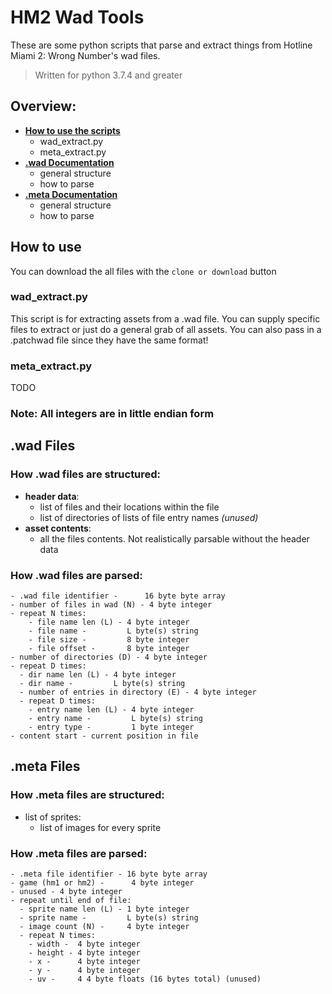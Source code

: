 # HM2 Wad Tools
These are some python scripts that parse and extract things from Hotline Miami 2: Wrong Number's wad files.
> Written for python 3.7.4 and greater

## Overview:
- [**How to use the scripts**](#How-to-use)
  - wad_extract.py
  - meta_extract.py
- [**.wad Documentation**](#.wad-Files)
  - general structure
  - how to parse
- [**.meta Documentation**](#.meta-Files)
  - general structure
  - how to parse

## How to use

You can download the all files with the `clone or download` button

### wad_extract.py

This script is for extracting assets from a .wad file. You can supply specific files to extract or just do a general grab of all assets. You can also pass in a .patchwad file since they have the same format!

### meta_extract.py

TODO

### Note: All integers are in little endian form

## .wad Files

### How .wad files are structured:

- **header data**:
  - list of files and their locations within the file
  - list of directories of lists of file entry names *(unused)*
- **asset contents**:
  - all the files contents. Not realistically parsable without the header data

### How .wad files are parsed:

    - .wad file identifier -      16 byte byte array
    - number of files in wad (N) - 4 byte integer
    - repeat N times:
        - file name len (L) - 4 byte integer
        - file name -         L byte(s) string
        - file size -         8 byte integer
        - file offset -       8 byte integer
    - number of directories (D) - 4 byte integer
    - repeat D times:
      - dir name len (L) - 4 byte integer
      - dir name -         L byte(s) string
      - number of entries in directory (E) - 4 byte integer
      - repeat D times:
        - entry name len (L) - 4 byte integer
        - entry name -         L byte(s) string
        - entry type -         1 byte integer
    - content start - current position in file

## .meta Files

### How .meta files are structured:

- list of sprites:
  - list of images for every sprite

### How .meta files are parsed:

    - .meta file identifier - 16 byte byte array
    - game (hm1 or hm2) -      4 byte integer
    - unused - 4 byte integer
    - repeat until end of file:
      - sprite name len (L) - 1 byte integer
      - sprite name -         L byte(s) string
      - image count (N) -     4 byte integer
      - repeat N times:
        - width -  4 byte integer
        - height - 4 byte integer
        - x -      4 byte integer
        - y -      4 byte integer
        - uv -     4 4 byte floats (16 bytes total) (unused)
